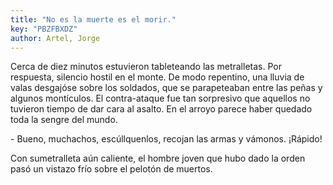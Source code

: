 ```yaml
---
title: "No es la muerte es el morir."
key: "PBZFBXDZ"
author: Artel, Jorge
---
```

<div data-schema-version="8"><p>Cerca de diez minutos estuvieron tableteando las metralletas. Por respuesta, silencio hostil en el monte. De modo repentino, una lluvia de valas desgajóse sobre los soldados, que se parapeteaban entre las peñas y algunos montículos. El contra-ataque fue tan sorpresivo que aquellos no tuvieron tiempo de dar cara al asalto. En el arroyo parece haber quedado toda la sengre del mundo.</p> <p>- Bueno, muchachos, escúllquenlos, recojan las armas y vámonos. ¡Rápido!</p> <p>Con sumetralleta aún caliente, el hombre joven que hubo dado la orden pasó un vistazo frío sobre el pelotón de muertos.</p> </div>